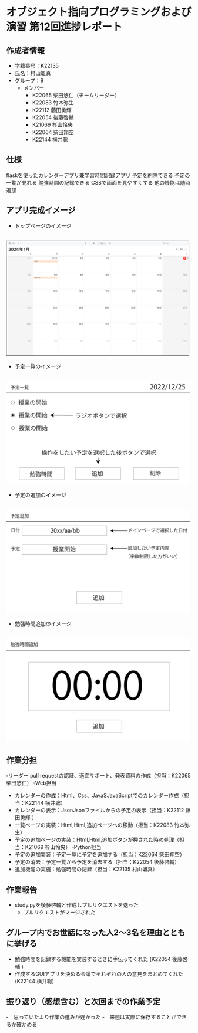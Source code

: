 # オブジェクト指向プログラミングおよび演習 第12回進捗レポート

## 作成者情報

- 学籍番号：K22135
- 氏名：村山颯真
- グループ：9
  - メンバー
    - K22065 柴田悠仁（チームリーダー）
    - K22083 竹本弥生
    - K22112 藤田勇輝
    - K22054 後藤啓輔 
    - K21069 杉山怜央
    - K22064 柴田翔空
    - K22144 横井聡

## 仕様

flaskを使ったカレンダーアプリ兼学習時間記録アプリ
予定を削除できる
予定の一覧が見れる
勉強時間の記録できる
CSSで画面を見やすくする
他の機能は随時追加

## アプリ完成イメージ

- トップページのイメージ
<br>
<img src="app_images/カレンダー.png" width="500">

- 予定一覧のイメージ
<br>
<img src="app_images/予定一覧.jpg" width="500">

- 予定の追加のイメージ
<br>
<img src="app_images/予定の追加.jpg" width="500">

- 勉強時間追加のイメージ
<br>
<img src="app_images/勉強時間.jpg" width="500">

## 作業分担

▫️リーダー
pull requestの認証、適宜サポート、発表資料の作成（担当：K22065 柴田悠仁）
▫️Web担当
- カレンダーの作成：Html、Css、JavaSJavaScriptでのカレンダー作成（担当：K22144 横井聡）
- カレンダーの表示：JsonJsonファイルからの予定の表示（担当：K22112 藤田勇輝 ）
- 一覧ページの実装：Html,Html,追加ページへの移動（担当：K22083 竹本弥生）
- 予定の追加ページの実装：Html,Html,追加ボタンが押された時の処理（担当：K21069 杉山怜央）
▫️Python担当
- 予定の追加実装：予定一覧に予定を追加する（担当：K22064 柴田翔空）
- 予定の消去：予定一覧から予定を消去する（担当：K22054 後藤啓輔）
- 追加機能の実施：勉強時間の記録（担当：K22135 村山颯真）

## 作業報告

- study.pyを後藤啓輔と作成しプルリクエストを送った
  - プルリクエストがマージされた

## グループ内でお世話になった人2〜3名を理由とともに挙げる

- 勉強時間を記録する機能を実装するときに手伝ってくれた (K22054 後藤啓輔 )
- 作成するGUIアプリを決める会議でそれぞれの人の意見をまとめてくれた (K22144 横井聡)

## 振り返り（感想含む）と次回までの作業予定

-　思っていたより作業の進みが遅かった
-　来週は実際に保存することができるか確かめる
